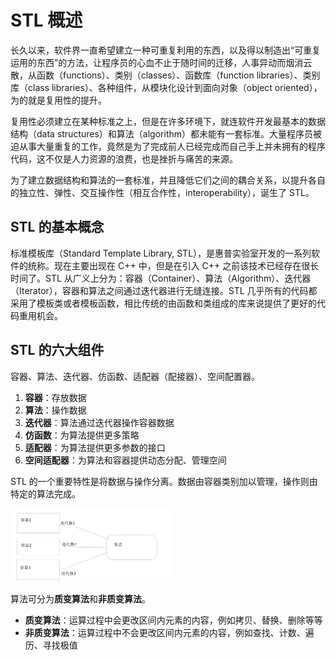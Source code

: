 # STL 概述

长久以来，软件界一直希望建立一种可重复利用的东西，以及得以制造出“可重复运用的东西”的方法，让程序员的心血不止于随时间的迁移，人事异动而烟消云散，从函数（functions）、类别（classes）、函数库（function libraries）、类别库（class libraries）、各种组件，从模块化设计到面向对象（object oriented），为的就是复用性的提升。

复用性必须建立在某种标准之上，但是在许多环境下，就连软件开发最基本的数据结构（data structures）和算法（algorithm）都未能有一套标准。大量程序员被迫从事大量重复的工作，竟然是为了完成前人已经完成而自己手上并未拥有的程序代码，这不仅是人力资源的浪费，也是挫折与痛苦的来源。

为了建立数据结构和算法的一套标准，并且降低它们之间的耦合关系，以提升各自的独立性、弹性、交互操作性（相互合作性，interoperability），诞生了 STL。

## STL 的基本概念

标准模板库（Standard Template Library, STL），是惠普实验室开发的一系列软件的统称。现在主要出现在 C++ 中，但是在引入 C++ 之前该技术已经存在很长时间了。STL 从广义上分为：容器（Container）、算法（Algorithm）、迭代器（Iterator），容器和算法之间通过迭代器进行无缝连接。STL 几乎所有的代码都采用了模板类或者模板函数，相比传统的由函数和类组成的库来说提供了更好的代码重用机会。

## STL 的六大组件

容器、算法、迭代器、仿函数、适配器（配接器）、空间配置器。

1. **容器**：存放数据
2. **算法**：操作数据
3. **迭代器**：算法通过迭代器操作容器数据
4. **仿函数**：为算法提供更多策略
5. **适配器**：为算法提供更多参数的接口
6. **空间适配器**：为算法和容器提供动态分配、管理空间

STL 的一个重要特性是将数据与操作分离。数据由容器类别加以管理，操作则由特定的算法完成。

<img src="../../images/image-202508270429.webp" style="zoom: 25%;" />

算法可分为**质变算法**和**非质变算法**。

- **质变算法**：运算过程中会更改区间内元素的内容，例如拷贝、替换、删除等等
- **非质变算法**：运算过程中不会更改区间内元素的内容，例如查找、计数、遍历、寻找极值

